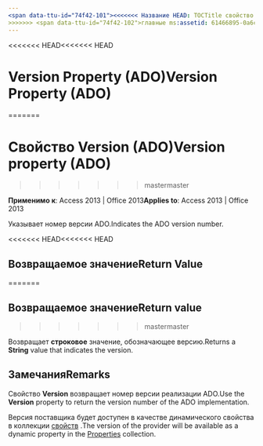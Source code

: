 ```yaml
---
<span data-ttu-id="74f42-101"><<<<<<< Название HEAD: TOCTitle свойство Version (ADO): свойство Version (ADO) === название: свойство Version (ADO) TOCTitle: свойство Version (ADO)</span><span class="sxs-lookup"><span data-stu-id="74f42-101"><<<<<<< HEAD title: Version Property (ADO) TOCTitle: Version Property (ADO) ======= title: Version property (ADO) TOCTitle: Version property (ADO)</span></span>
>>>>>>> <span data-ttu-id="74f42-102">главные ms:assetid: 61466895-0a6c-533c-bd93-0ab6af654f24 ms:mtpsurl: https://msdn.microsoft.com/library/JJ249358(v=office.15) ms:contentKeyID: 48545207 ms.date: 09/18/2015 mtps_version: v=office.15</span><span class="sxs-lookup"><span data-stu-id="74f42-102">master ms:assetid: 61466895-0a6c-533c-bd93-0ab6af654f24 ms:mtpsurl: https://msdn.microsoft.com/library/JJ249358(v=office.15) ms:contentKeyID: 48545207 ms.date: 09/18/2015 mtps_version: v=office.15</span></span>
---
```


<span data-ttu-id="74f42-103"><<<<<<< HEAD</span><span class="sxs-lookup"><span data-stu-id="74f42-103"><<<<<<< HEAD</span></span>
# <a name="version-property-ado"></a><span data-ttu-id="74f42-104">Version Property (ADO)</span><span class="sxs-lookup"><span data-stu-id="74f42-104">Version Property (ADO)</span></span>
=======
# <a name="version-property-ado"></a><span data-ttu-id="74f42-105">Свойство Version (ADO)</span><span class="sxs-lookup"><span data-stu-id="74f42-105">Version property (ADO)</span></span>
>>>>>>> <span data-ttu-id="74f42-106">master</span><span class="sxs-lookup"><span data-stu-id="74f42-106">master</span></span>


<span data-ttu-id="74f42-107">**Применимо к**: Access 2013 | Office 2013</span><span class="sxs-lookup"><span data-stu-id="74f42-107">**Applies to**: Access 2013 | Office 2013</span></span>

<span data-ttu-id="74f42-108">Указывает номер версии ADO.</span><span class="sxs-lookup"><span data-stu-id="74f42-108">Indicates the ADO version number.</span></span>

<span data-ttu-id="74f42-109"><<<<<<< HEAD</span><span class="sxs-lookup"><span data-stu-id="74f42-109"><<<<<<< HEAD</span></span>
## <a name="return-value"></a><span data-ttu-id="74f42-110">Возвращаемое значение</span><span class="sxs-lookup"><span data-stu-id="74f42-110">Return Value</span></span>
=======
## <a name="return-value"></a><span data-ttu-id="74f42-111">Возвращаемое значение</span><span class="sxs-lookup"><span data-stu-id="74f42-111">Return value</span></span>
>>>>>>> <span data-ttu-id="74f42-112">master</span><span class="sxs-lookup"><span data-stu-id="74f42-112">master</span></span>

<span data-ttu-id="74f42-113">Возвращает **строковое** значение, обозначающее версию.</span><span class="sxs-lookup"><span data-stu-id="74f42-113">Returns a **String** value that indicates the version.</span></span>

## <a name="remarks"></a><span data-ttu-id="74f42-114">Замечания</span><span class="sxs-lookup"><span data-stu-id="74f42-114">Remarks</span></span>

<span data-ttu-id="74f42-115">Свойство **Version** возвращает номер версии реализации ADO.</span><span class="sxs-lookup"><span data-stu-id="74f42-115">Use the **Version** property to return the version number of the ADO implementation.</span></span>

<span data-ttu-id="74f42-116">Версия поставщика будет доступен в качестве динамического свойства в коллекции [свойств](properties-collection-ado.md) .</span><span class="sxs-lookup"><span data-stu-id="74f42-116">The version of the provider will be available as a dynamic property in the [Properties](properties-collection-ado.md) collection.</span></span>

